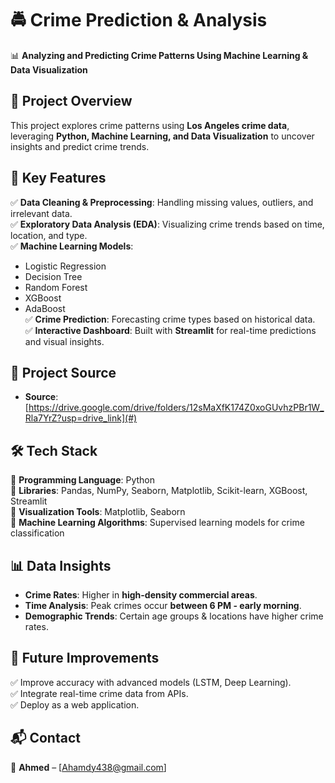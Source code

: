 # 🚔 Crime Prediction & Analysis  
📊 **Analyzing and Predicting Crime Patterns Using Machine Learning & Data Visualization**  

## 📌 Project Overview  
This project explores crime patterns using **Los Angeles crime data**, leveraging **Python, Machine Learning, and Data Visualization** to uncover insights and predict crime trends.  

## 🚀 Key Features  
✅ **Data Cleaning & Preprocessing**: Handling missing values, outliers, and irrelevant data.  
✅ **Exploratory Data Analysis (EDA)**: Visualizing crime trends based on time, location, and type.  
✅ **Machine Learning Models**:  
   - Logistic Regression  
   - Decision Tree  
   - Random Forest  
   - XGBoost  
   - AdaBoost  
✅ **Crime Prediction**: Forecasting crime types based on historical data.  
✅ **Interactive Dashboard**: Built with **Streamlit** for real-time predictions and visual insights.  

## 📂 Project Source 
- **Source**: [https://drive.google.com/drive/folders/12sMaXfK174Z0xoGUvhzPBr1W_Rla7YrZ?usp=drive_link](#) 

## 🛠️ Tech Stack  
🔹 **Programming Language**: Python  
🔹 **Libraries**: Pandas, NumPy, Seaborn, Matplotlib, Scikit-learn, XGBoost, Streamlit  
🔹 **Visualization Tools**: Matplotlib, Seaborn  
🔹 **Machine Learning Algorithms**: Supervised learning models for crime classification  

## 📊 Data Insights  
- **Crime Rates**: Higher in **high-density commercial areas**.  
- **Time Analysis**: Peak crimes occur **between 6 PM - early morning**.  
- **Demographic Trends**: Certain age groups & locations have higher crime rates.  

## 📌 Future Improvements  
✅ Improve accuracy with advanced models (LSTM, Deep Learning).  
✅ Integrate real-time crime data from APIs.  
✅ Deploy as a web application.  

## 📬 Contact  
📧 **Ahmed** – [Ahamdy438@gmail.com]  
